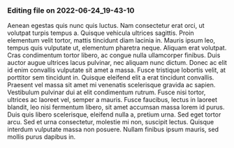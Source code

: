 

### Editing file on 2022-06-24_19-43-10

Aenean egestas quis nunc quis luctus. Nam consectetur erat orci, ut volutpat turpis tempus a. Quisque vehicula ultrices sagittis. Proin elementum velit tortor, mattis tincidunt diam lacinia in. Mauris ipsum leo, tempus quis vulputate ut, elementum pharetra neque. Aliquam erat volutpat. Cras condimentum tortor libero, ac congue nulla ullamcorper finibus. Duis auctor augue ultrices lacus pulvinar, nec aliquam nunc dictum. Donec ac elit id enim convallis vulputate sit amet a massa. Fusce tristique lobortis velit, at porttitor sem tincidunt in. Quisque eleifend elit a erat tincidunt convallis.
Praesent vel massa sit amet mi venenatis scelerisque gravida ac sapien. Vestibulum pulvinar dui at elit condimentum rutrum. Fusce nisi tortor, ultrices ac laoreet vel, semper a mauris. Fusce faucibus, lectus in laoreet blandit, leo nisi fermentum libero, sit amet accumsan massa lorem id purus. Duis quis libero scelerisque, eleifend nulla a, pretium urna. Sed eget tortor arcu. Sed et urna consectetur, molestie mi non, suscipit lectus. Quisque interdum vulputate massa non posuere. Nullam finibus ipsum mauris, sed mollis purus dapibus in.


